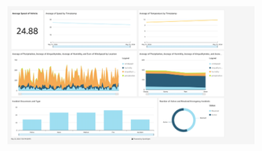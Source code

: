 ![Architecture Diagram](https://github.com/DivineSamOfficial/SmartCityProject/blob/main/Analysis-1.png)
